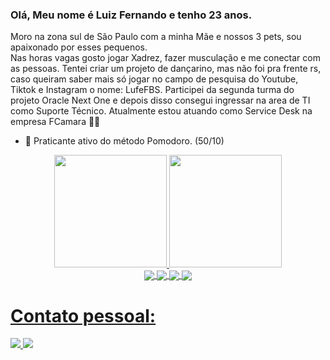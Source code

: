 ### Olá, Meu nome é Luiz Fernando e  tenho 23 anos.
Moro na zona sul de São Paulo com a minha Mãe e nossos 3 pets, sou apaixonado por esses pequenos.<br>
Nas horas vagas gosto jogar Xadrez, fazer musculação e me conectar com as pessoas.
Tentei criar um projeto de dançarino, mas não foi pra frente rs, caso queiram saber mais só jogar no campo de pesquisa do Youtube, Tiktok e Instagram o nome: LufeFBS.
Participei da segunda turma do projeto Oracle Next One e depois disso consegui ingressar na area de TI como Suporte Técnico.
Atualmente estou atuando como Service Desk na empresa FCamara 🍊📙

- 🍅 Praticante ativo do método Pomodoro. (50/10) 

<div align="center">
  <a href="https://github.com/rafaballerini">
  <img height="180em" src="https://github-readme-stats.vercel.app/api?username=LufeFBS&show_icons=true&theme=dark&include_all_commits=true&count_private=true"/>
  <img height="180em" src="https://github-readme-stats.vercel.app/api/top-langs/?username=LufeFBS&layout=compact&langs_count=7&theme=dark"/>
</div>
  
 <div align="center">
   <img align="center" src="https://img.shields.io/badge/JavaScript-323330?style=for-the-badge&logo=javascript&logoColor=F7DF1E" />
   <img align="center" src="https://img.shields.io/badge/HTML-239120?style=for-the-badge&logo=html5&logoColor=white" />
   <img align="center" src="https://img.shields.io/badge/CSS3-1572B6?style=for-the-badge&logo=css3&logoColor=white" />
   <img align="center" src="https://img.shields.io/badge/Java-ED8B00?style=for-the-badge&logo=java&logoColor=white" />
 </div>
  
  <h1> Contato pessoal: </h1> 
  <div data-Contato>
         <a href = "mailto:luizflm199@gmail.com"><img src="https://img.shields.io/badge/-Gmail-%23333?style=for-the-badge&logo=gmail&logoColor=white" target="_blank"> </a>
           <a href = "https://www.linkedin.com/in/luiz-fernando-lima-machado-197b0a195/"><img src="https://img.shields.io/badge/LinkedIn-0077B5?style=for-the-badge&logo=linkedin&logoColor=white" /></a>

   
       
 </div>
  

